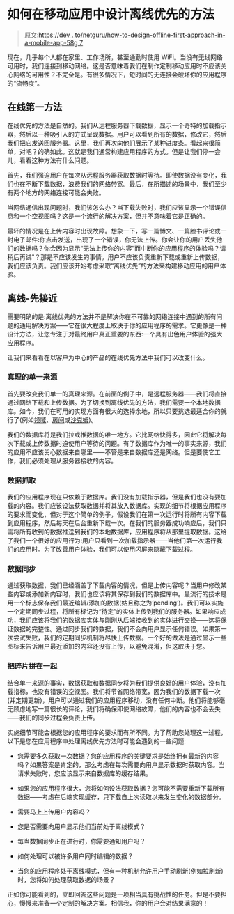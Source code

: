 # 如何在移动应用中设计离线优先的方法

> 原文:[https://dev . to/netguru/how-to-design-offline-first-approach-in-a-mobile-app-58g 7](https://dev.to/netguru/how-to-design-offline-first-approach-in-a-mobile-app-58g7)

现在，几乎每个人都在家里、工作场所，甚至通勤时使用 WiFi。当没有无线网络可用时，我们连接到移动网络。这是否意味着我们在制作定制移动应用时不应该关心网络的可用性？不完全是。有很多情况下，短时间的无连接会破坏你的应用程序的“流畅度”。

## [](#online-first-approach)**在线第一方法**

在线优先的方法是自然的。我们从远程服务器下载数据，显示一个奇特的加载指示器，然后以一种吸引人的方式呈现数据。用户可以看到所有的数据，修改它，然后我们把它发送回服务器。这里，我们再次向他们展示了某种进度条。看起来很简单，对吧？的确如此。这就是我们通常构建应用程序的方式。但是让我们停一会儿，看看这种方法有什么问题。

首先，我们强迫用户在每次从远程服务器获取数据时等待。即使数据没有变化，我们也在不断下载数据，浪费我们的网络带宽。最后，在所描述的场景中，我们至少有两个地方的网络连接可能会失败。

当网络通信出现问题时，我们该怎么办？当下载失败时，我们应该显示一个错误信息和一个空视图吗？这是一个流行的解决方案，但并不意味着它是正确的。

最坏的情况是在上传内容时出现故障。想象一下，写一篇博文、一篇脸书评论或一封电子邮件:你点击发送，出现了一个错误，你无法上传。你会让你的用户丢失他们的数据吗？你会因为显示“无法上传你的内容”而中断你的应用程序的体验吗？请稍后再试"？那是不应该发生的事情。用户不应该负责重新下载或重新上传数据，我们应该负责。我们应该开始考虑采取“离线优先”的方法来构建移动应用的用户体验。

## [](#offlinefirst-approach)**离线-先接近**

需要明确的是:离线优先的方法并不是解决你在不可靠的网络连接中遇到的所有问题的通用解决方案——它在很大程度上取决于你的应用程序的需求。它更像是一种设计方法，让您专注于对最终用户真正重要的东西:一个具有出色用户体验的强大应用程序。

让我们来看看在以客户为中心的产品的在线优先方法中我们可以改变什么。

### [](#single-source-of-truth)**真理的单一来源**

首先要改变我们单一的真理来源。在前面的例子中，是远程服务器——我们将直接通过网络下载和上传数据。为了切换到离线优先的方法，我们需要一个本地数据库。如今，我们在可用的实现方面有很大的选择余地，所以只要挑选最适合你的就行了(例如[领域](https://realm.io/)、[房间](https://developer.android.com/topic/libraries/architecture/room)或[沙克姆](http://sharkorm.com/))。

我们的数据库将是我们拉或推数据的唯一地方。它比网络快得多，因此它将解决每次下载或上传数据时迫使用户等待的问题。有了数据库作为唯一的事实来源，我们的应用不应该关心数据来自哪里——不管是来自数据库还是网络。但是要使它工作，我们必须处理从服务器接收的内容。

### [](#data-fetching)**数据抓取**

我们的应用程序现在只依赖于数据库。我们没有加载指示器，但是我们也没有要加载的内容。我们应该设法获取数据并将其放入数据库。实现的细节将根据应用程序的要求而变化，但对于这个简单的例子，假设我们在第一次运行时将所有内容下载到应用程序，然后每天在后台重新下载一次。在我们的服务器成功响应后，我们只需将所有收到的数据推送到我们的本地数据库，应用程序将从那里提取数据。这给了我们一个很好的应用行为:用户只看到一次加载指示器——当他们第一次运行我们的应用时。为了改善用户体验，我们可以使用闪屏来隐藏下载过程。

### [](#data-syncing)**数据同步**

通过获取数据，我们已经涵盖了下载内容的情况，但是上传内容呢？当用户修改某些内容或添加新内容时，我们也应该将其保存到我们的数据库中。最流行的技术是用一个标志保存我们最近编辑/添加的数据(姑且称之为‘pending’)。我们可以实施一个定期同步过程，将所有标记为“待定”的实体上传到我们的服务器。如果响应成功，我们应该将我们的数据库实体与刚刚从后端接收到的实体进行交换——这将保证数据的完整性。通过同步我们的数据，我们不会向用户显示任何错误。如果第一次尝试失败，我们的定期同步机制将尽快上传数据。一个好的做法是通过显示一些图标来告诉用户最近添加的内容还没有上传，以避免混淆，但这取决于您。

### [](#putting-the-pieces-together)**把碎片拼在一起**

结合单一来源的事实，数据获取和数据同步将为我们提供良好的用户体验，没有加载指标，也没有错误的空视图。我们将节省网络带宽，因为我们的数据下载一次(并定期更新)，用户可以通过我们的应用程序移动，没有任何中断。他们将能够毫无顾虑地写一篇很长的评论，我们将确保即使网络故障，他们的内容也不会丢失——我们的同步过程会负责上传。

实施细节可能会根据您的应用程序的要求而有所不同。为了帮助您处理这一过程，以下是您在应用程序中处理离线优先方法时可能会遇到的一些问题:

*   您需要多久获取一次数据？您的应用程序的关键要求是始终拥有最新的内容吗？如果答案是肯定的，那么考虑在每次需要向用户显示数据时获取内容。当请求失败时，您应该显示来自数据库的缓存结果。

*   如果您的应用程序很大，您将如何设法获取数据？您可能不需要重新下载所有数据——考虑在后端实现缓存，只下载自上次读取以来发生变化的数据部分。

*   需要马上上传用户内容吗？

*   您是否需要向用户显示他们当前处于离线模式？

*   每当数据同步正在进行时，你需要通知用户吗？

*   如何处理可以被许多用户同时编辑的数据？

*   当您的应用程序处于离线模式，但有一种机制允许用户手动刷新(例如拉刷新)时，您将如何处理获取数据的场景？

正如你可能看到的，立即回答这些问题是一项相当具有挑战性的任务。但是不要担心，慢慢来准备一个定制的解决方案。相信我，你的用户会对结果满意的！